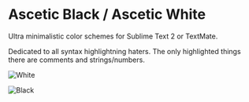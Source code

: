 Ascetic Black / Ascetic White
=======

Ultra minimalistic color schemes for Sublime Text 2 or TextMate.

Dedicated to all syntax highlightning haters. The only highlighted things there are comments and strings/numbers.




![White](https://raw.github.com/Mendor/sublime-asceticbw/master/white.png)

![Black](https://raw.github.com/Mendor/sublime-asceticbw/master/black.png)

